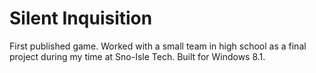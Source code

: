 # Silent Inquisition
First published game. Worked with a small team in high school as a final project during my time at Sno-Isle Tech. Built for Windows 8.1.
